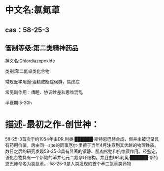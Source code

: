 # 中文名:氯氮䓬
## cas：58-25-3
## 管制等级:第二类精神药品

英文名:Chlordiazepoxide

类别:苯二氮卓类化合物

常规医学用途:酒精戒断症候群，焦虑症

常见副作用：嗜睡、协调性差和思维混乱

半衰期:5-30h

# 描述-最初之作-创世神：
58-25-3首次于约1954年由DR.利奥·██████·斯特恩巴赫合成，但并未被记录具有药用价值，后由同一site的同事厄尔·里德于当年4月注意到其优越的物理性质。数日之后的研究发现58-25-3具有显著的镇静、肌肉松弛和抗惊厥作用。经鉴定，该化合物具有一个新颖的苯并七元二氮杂环结构。并且由DR.利奥·██████·斯特恩巴赫命名为氯氮䓬。
58-25-3是人类发现的首个苯二氮䓬类药物
